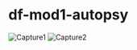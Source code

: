 # df-mod1-autopsy
![Capture1](https://user-images.githubusercontent.com/99350219/226080919-689b4529-1296-4ced-b536-0eccaedfa415.JPG)
![Capture2](https://user-images.githubusercontent.com/99350219/226080980-3eb7212c-37f4-42ac-b016-1d153794b880.JPG)

